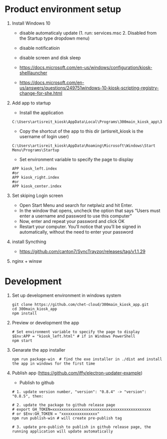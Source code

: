 # Product environment setup

1. Install Windows 10
    - disable automaticaly update (1. run: services.msc 2. Disabled from the Startup type dropdown menu)
    - disable notificatioin
    - disable screen and disk sleep

    - https://docs.microsoft.com/en-us/windows/configuration/kiosk-shelllauncher
    - https://docs.microsoft.com/en-us/answers/questions/249751windows-10-kiosk-scripting-registry-change-for-she.html
2. Add app to startup

    - Install the application 
    ```shell
    C:\Users\artisreit_kiosk\AppData\Local\Programs\300main_kiosk_app\300main_kiosk_app.exe
    ```
    - Copy the shortcut of the app to this dir (artisreit_kiosk is the username of login user)
    ```shell
    C:\Users\artisreit_kiosk\AppData\Roaming\Microsoft\Windows\Start Menu\Programs\Startup
    ```
    - Set environment variable to specify the page to display
    ```shell
    APP kiosk_left.index
    #or
    APP kiosk_right.index
    #or
    APP kiosk_center.index
    ```

3. Set skiping Login screen

    - Open Start Menu and search for netplwiz and hit Enter.
    - In the window that opens, uncheck the option that says “Users must enter a username and password to use this computer”
    - Now, enter and repeat your password and click OK
    - Restart your computer. You’ll notice that you’ll be signed in automatically, without the need to enter your password

4. install Syncthing
    - https://github.com/canton7/SyncTrayzor/releases/tag/v1.1.29


5. nginx + winsw


# Development 

1. Set up development environment in windows system

    ```shell
    git clone https://github.com/chet-cloud/300main_kiosk_app.git
    cd 300main_kiosk_app
    npm install 
    ```

2. Preview or development the app
    ```shell
    # Set environment variable to specify the page to display
    $Env:APP = "kiosk_left.html" # if in Windows PowerShell
    npm start  
    ```

3. Genarate the app installer
    ```shell
    npm run package-win  # find the exe installer in ./dist and install the app in windows for the first time
    ```

4. Publish app (https://github.com/iffy/electron-updater-example)
    - Publish to github
    ```shell
    # 1. update version number, "version": "0.8.4" -> "version": "0.8.5", then:

    # 2. update the package to github release page
    # export GH_TOKEN=xxxxxxxxxxxxxxxxxxxxxxxxxxxxxxxxxxxxxxxxxxxx
    # or $Env:GH_TOKEN = "xxxxxxxxxxxxxxxx"
    npm run publish-win # will create pre-publish tag

    # 3. update pre-publish to publish in github release page, the running application will update automatically
    ```

